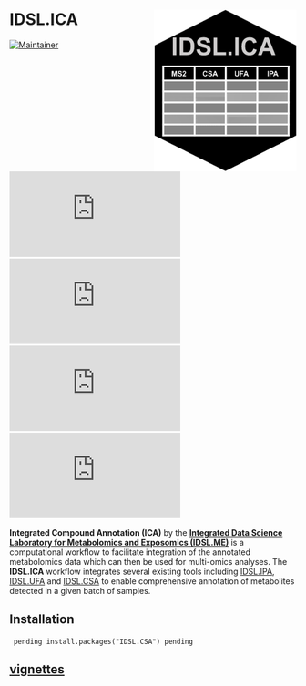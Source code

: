 # IDSL.ICA<img src='ICA_educational_files/Figures/IDSL.CSA-logo.png' width="250px" align="right" />

<!-- badges: start -->
[![Maintainer](https://img.shields.io/badge/maintainer-Sadjad_Fakouri_Baygi-blue)](https://github.com/sajfb)
[![CRAN status](https://www.r-pkg.org/badges/version/IDSL.ICA)](https://cran.r-project.org/package=IDSL.ICA)
![](http://cranlogs.r-pkg.org/badges/IDSL.ICA?color=orange)
![](http://cranlogs.r-pkg.org/badges/grand-total/IDSL.ICA?color=brightgreen)
[![Dependencies](https://tinyverse.netlify.com/badge/IDSL.ICA)](https://cran.r-project.org/package=IDSL.ICA)
<!-- badges: end -->

**Integrated Compound Annotation (ICA)** by the [**Integrated Data Science Laboratory for Metabolomics and Exposomics (IDSL.ME)**](https://www.idsl.me/) is a computational workflow to facilitate integration of the annotated metabolomics data which can then be used for multi-omics analyses. The **IDSL.ICA** workflow integrates several existing tools including [IDSL.IPA](https://github.com/idslme/IDSL.IPA), [IDSL.UFA](https://github.com/idslme/IDSL.UFA) and [IDSL.CSA](https://github.com/idslme/IDSL.CSA) to enable comprehensive annotation of metabolites detected in a given batch of samples.

## Installation

	 pending install.packages("IDSL.CSA") pending
	 
## [vignettes](https://github.com/idslme/IDSL.ICA/blob/main/ICA_educational_files/vignettes/Integrated_Compound_Annotation.pdf)
